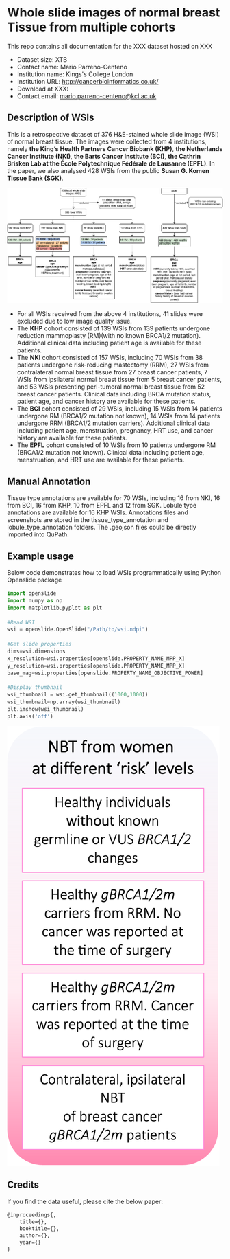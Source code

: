 

# **Whole slide images of normal breast Tissue from multiple cohorts**
This repo contains all documentation for the XXX dataset hosted on XXX

- Dataset size: XTB
- Contact name: Mario Parreno-Centeno
- Institution name: Kings's College London
- Institution URL: http://cancerbioinformatics.co.uk/
- Download at XXX: 
- Contact email: mario.parreno-centeno@kcl.ac.uk



## **Description of WSIs**
This is a retrospective dataset of 376 H&E-stained whole slide image (WSI) of normal breast tissue. The images were collected from 4 institutions, namely **the King’s Health Partners Cancer Biobank (KHP)**, **the Netherlands Cancer Institute (NKI)**, **the Barts Cancer Institute (BCI)**, **the Cathrin Brisken Lab at the École Polytechnique Fédérale de Lausanne (EPFL)**. In the paper, we also analysed 428 WSIs from the public **Susan G. Komen Tissue Bank (SGK)**.


![](cohorts.png)


- For all WSIs received from the above 4 institutions, 41 slides were excluded due to low image quality issue.
- The **KHP** cohort consisted of 139 WSIs from 139 patients undergone reduction mammoplasty (RM)(with no known BRCA1/2 mutation). Additional clinical data including patient age is available for these patients.
- The **NKI** cohort consisted of 157 WSIs, including 70 WSIs from 38 patients undergone risk-reducing mastectomy (RRM), 27 WSIs from contralateral normal breast tissue from 27 breast cancer patients, 7 WSIs from ipsilateral normal breast tissue from 5 breast cancer patients, and 53 WSIs presenting peri-tumoral normal breast tissue from 52 breast cancer patients. Clinical data including BRCA mutation status, patient age, and cancer history are available for these patients.
- The **BCI** cohort consisted of 29 WSIs, including 15 WSIs from 14 patients undergone RM (BRCA1/2 mutation not known), 14 WSIs from 14 patients undergone RRM (BRCA1/2 mutation carriers). Additional clinical data including patient age, menstruation, pregnancy, HRT use, and cancer history are available for these patients.
- The **EPFL** cohort consisted of 10 WSIs from 10 patients undergone RM (BRCA1/2 mutation not known). Clinical data including patient age, menstruation, and HRT use are available for these patients.



## **Manual Annotation**
Tissue type annotations are available for 70 WSIs, including 16 from NKI, 16 from BCI, 16 from KHP, 10 from EPFL and 12 from SGK. Lobule type annotations are available for 16 KHP WSIs. Annotations files and screenshots are stored in the tissue_type_annotation and lobule_type_annotation folders. The .geojson files could be directly imported into QuPath.



## Example usage
Below code demonstrates how to load WSIs programmatically using Python Openslide package
 
 ```python
import openslide
import numpy as np
import matplotlib.pyplot as plt

#Read WSI
wsi = openslide.OpenSlide("/Path/to/wsi.ndpi")

#Get slide properties
dims=wsi.dimensions
x_resolution=wsi.properties[openslide.PROPERTY_NAME_MPP_X]
y_resolution=wsi.properties[openslide.PROPERTY_NAME_MPP_X]
base_mag=wsi.properties[openslide.PROPERTY_NAME_OBJECTIVE_POWER]

#Display thumbnail
wsi_thumbnail = wsi.get_thumbnail((1000,1000))
wsi_thumbnail=np.array(wsi_thumbnail)
plt.imshow(wsi_thumbnail)
plt.axis('off')
```

![](wsi.png)


## Credits

If you find the data useful, please cite the below paper:

    @inproceedings{,
        title={},
        booktitle={},
        author={},
        year={}
    }



